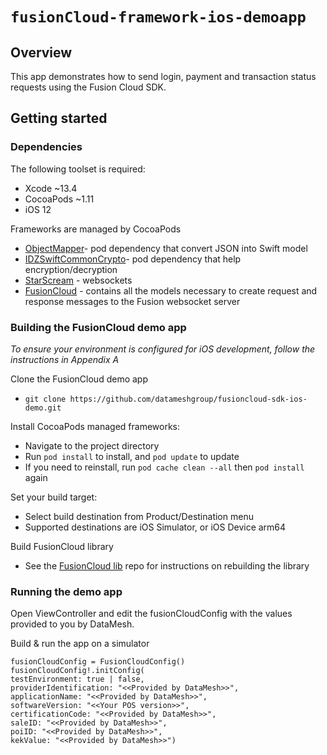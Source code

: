 # ``fusionCloud-framework-ios-demoapp``

## Overview

This app demonstrates how to send login, payment and transaction status requests using the Fusion Cloud SDK.

## Getting started

### Dependencies

The following toolset is required:

* Xcode ~13.4
* CocoaPods ~1.11
* iOS 12

Frameworks are managed by CocoaPods

* [ObjectMapper](https://cocoapods.org/pods/ObjectMapper)- pod dependency that convert JSON into Swift model
* [IDZSwiftCommonCrypto](https://github.com/iosdevzone/IDZSwiftCommonCrypto)- pod dependency that help encryption/decryption
* [StarScream](https://github.com/daltoniam/Starscream) - websockets
* [FusionCloud](https://github.com/datameshgroup/fusioncloud-sdk-ios) - contains all the models necessary to create request and response messages to the Fusion websocket server


### Building the FusionCloud demo app

*To ensure your environment is configured for iOS development, follow the instructions in Appendix A*

Clone the FusionCloud demo app
* `git clone https://github.com/datameshgroup/fusioncloud-sdk-ios-demo.git`

Install CocoaPods managed frameworks:

* Navigate to the project directory
* Run `pod install` to install, and `pod update` to update 
* If you need to reinstall, run `pod cache clean --all` then `pod install` again

Set your build target:
* Select build destination from Product/Destination menu
* Supported destinations are iOS Simulator, or iOS Device arm64 


Build FusionCloud library

* See the [FusionCloud lib](https://github.com/datameshgroup/fusioncloud-sdk-ios) repo for instructions on rebuilding the library


### Running the demo app

Open ViewController and edit the fusionCloudConfig with the values provided to you by DataMesh.

Build & run the app on a simulator

```
fusionCloudConfig = FusionCloudConfig()
fusionCloudConfig!.initConfig(
testEnvironment: true | false,
providerIdentification: "<<Provided by DataMesh>>",
applicationName: "<<Provided by DataMesh>>",
softwareVersion: "<<Your POS version>>",
certificationCode: "<<Provided by DataMesh>>",
saleID: "<<Provided by DataMesh>>",
poiID: "<<Provided by DataMesh>>",
kekValue: "<<Provided by DataMesh>>")
```
